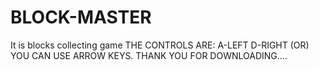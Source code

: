 # BLOCK-MASTER
It is blocks collecting game
THE CONTROLS ARE:
A-LEFT
D-RIGHT
  (OR)
YOU CAN USE ARROW KEYS.
THANK YOU FOR DOWNLOADING....
